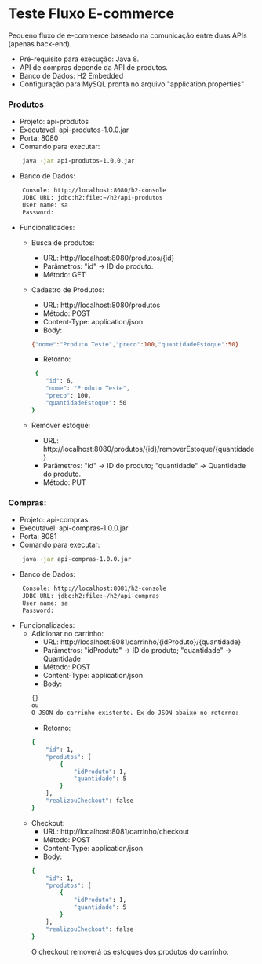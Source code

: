 # Teste Fluxo E-commerce

Pequeno fluxo de e-commerce baseado na comunicação entre duas APIs (apenas back-end).

- Pré-requisito para execução: Java 8.
- API de compras depende da API de produtos.
- Banco de Dados: H2 Embedded
- Configuração para MySQL pronta no arquivo "application.properties"

### Produtos
- Projeto: api-produtos
- Executavel: api-produtos-1.0.0.jar
- Porta: 8080
- Comando para executar: 
```sh
    java -jar api-produtos-1.0.0.jar
```
- Banco de Dados:
```sh
    Console: http://localhost:8080/h2-console
    JDBC URL: jdbc:h2:file:~/h2/api-produtos
    User name: sa
    Password: 
```
- Funcionalidades:
    - Busca de produtos:
        - URL: http://localhost:8080/produtos/{id}
        - Parâmetros: "id" -> ID do produto.
        - Método: GET
        
    - Cadastro de Produtos: 
        - URL: http://localhost:8080/produtos
        - Método: POST
        - Content-Type: application/json
        - Body:
        ```sh
        {"nome":"Produto Teste","preco":100,"quantidadeEstoque":50}
        ```
        - Retorno: 
        ```sh
         {
            "id": 6,
            "nome": "Produto Teste",
            "preco": 100,
            "quantidadeEstoque": 50
        }
        ```
    
    - Remover estoque:
        - URL: http://localhost:8080/produtos/{id}/removerEstoque/{quantidade}
        - Parâmetros: "id" -> ID do produto; "quantidade" -> Quantidade do produto.
        - Método: PUT
        
### Compras: 
- Projeto: api-compras
- Executavel: api-compras-1.0.0.jar
- Porta: 8081
- Comando para executar: 
```sh
    java -jar api-compras-1.0.0.jar
```
- Banco de Dados:
```sh
    Console: http://localhost:8081/h2-console
    JDBC URL: jdbc:h2:file:~/h2/api-compras
    User name: sa
    Password: 
```
- Funcionalidades:
    - Adicionar no carrinho: 
        - URL: http://localhost:8081/carrinho/{idProduto}/{quantidade}
        - Parâmetros: "idProduto" -> ID do produto; "quantidade" -> Quantidade
        - Método: POST
        - Content-Type: application/json
        - Body:
        ```sh
        {}
        ou
        O JSON do carrinho existente. Ex do JSON abaixo no retorno:
        ```
        - Retorno: 
        ```sh
        {
            "id": 1,
            "produtos": [
                {
                    "idProduto": 1,
                    "quantidade": 5
                }
            ],
            "realizouCheckout": false
        }
        ```
    - Checkout: 
        - URL: http://localhost:8081/carrinho/checkout
        - Método: POST
        - Content-Type: application/json
        - Body:
        ```sh
        {
            "id": 1,
            "produtos": [
                {
                    "idProduto": 1,
                    "quantidade": 5
                }
            ],
            "realizouCheckout": false
        }
        ```
        O checkout removerá os estoques dos produtos do carrinho.
